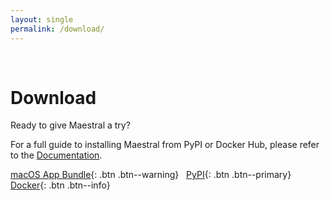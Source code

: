 ```yaml
---
layout: single
permalink: /download/
---
```


&nbsp;

# Download

Ready to give Maestral a try?

For a full guide to installing Maestral from PyPI or Docker Hub, please refer to the [Documentation](/docs/installation).

[macOS App Bundle](https://github.com/SamSchott/maestral/releases){: .btn .btn--warning} &nbsp; [PyPI](https://pypi.org/project/maestral/){: .btn .btn--primary} &nbsp; [Docker](https://hub.docker.com/r/maestraldbx/maestral){: .btn .btn--info}
